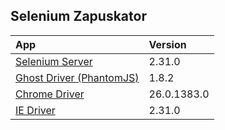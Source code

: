 Selenium Zapuskator
------------------
| App | Version |
|:-----------|:-------------|
| [Selenium Server](http://seleniumhq.org) | 2.31.0
| [Ghost Driver (PhantomJS)](http://phantomjs.org/) | 1.8.2
| [Chrome Driver](https://code.google.com/p/chromedriver/) | 26.0.1383.0
| [IE Driver](https://code.google.com/p/selenium/downloads/list) | 2.31.0
